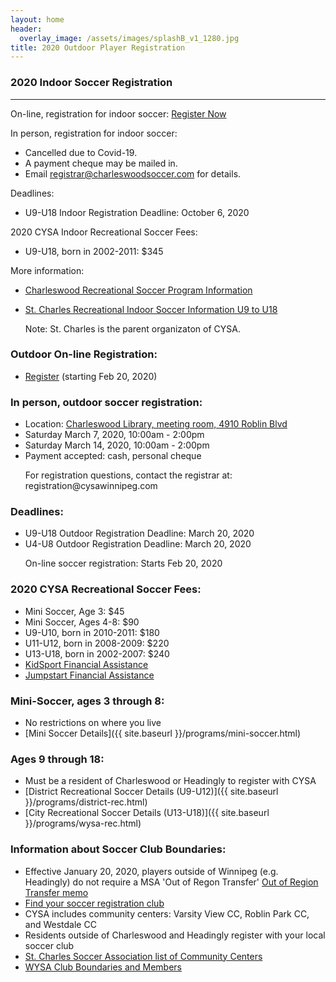 ```yaml
---
layout: home
header:
  overlay_image: /assets/images/splashB_v1_1280.jpg
title: 2020 Outdoor Player Registration
---
```

### 2020 Indoor Soccer Registration
---
On-line, registration for indoor soccer:  [Register Now](http://www.cysawinnipeg.com/members)  
  
In person, registration for indoor soccer:
+ Cancelled due to Covid-19.
+ A payment cheque may be mailed in.
+ Email <registrar@charleswoodsoccer.com> for details.

Deadlines:  
* U9-U18 Indoor Registration Deadline: October 6, 2020
  
2020 CYSA Indoor Recreational Soccer Fees:  
* U9-U18, born in 2002-2011: $345  

More information:  

*  [Charleswood Recreational Soccer Program Information](https://charleswoodsoccer.com/programs/indoor-rec.html)
*  [St. Charles Recreational Indoor Soccer Information U9 to U18](http://www.stcharles-soccer.com/index.php?src=gendocs&ref=Indoor%20Recreational%20information%20page&category=Main)

   Note: St. Charles is the parent organizaton of CYSA.
### Outdoor On-line Registration:
 * [Register](http://www.cysawinnipeg.com/members) (starting Feb 20, 2020)

### In person, outdoor soccer registration:
 * Location: [Charleswood Library, meeting room, 4910 Roblin Blvd](https://goo.gl/maps/zHSWqZLpVb1Z2jss6)
 * Saturday March 7, 2020, 10:00am - 2:00pm
 * Saturday March 14, 2020, 10:00am - 2:00pm
 * Payment accepted: cash, personal cheque

<ul><li style="list-style-type: none;">
For registration questions, contact the registrar at: registration@cysawinnipeg.com
</li></ul>

### Deadlines:
 * U9-U18 Outdoor Registration Deadline: March 20, 2020
 * U4-U8 Outdoor Registration Deadline: March 20, 2020

<ul><li style="list-style-type: none;">
On-line soccer registration:  Starts Feb 20, 2020
</li></ul>

### 2020 CYSA Recreational Soccer Fees:
* Mini Soccer, Age 3: $45
* Mini Soccer, Ages 4-8: $90
* U9-U10, born in 2010-2011: $180
* U11-U12, born in 2008-2009: $220
* U13-U18, born in 2002-2007: $240
* [KidSport Financial Assistance](http://www.kidsportcanada.ca/manitoba/apply-for-assistance)
* [Jumpstart Financial Assistance](https://jumpstart.canadiantire.ca/pages/apply-for-individual-child-grants)

### Mini-Soccer, ages 3 through 8:
* No restrictions on where you live
* [Mini Soccer Details]({{ site.baseurl }}/programs/mini-soccer.html)

### Ages 9 through 18:
 * Must be a resident of Charleswood or Headingly to register with CYSA
 * [District Recreational Soccer Details (U9-U12)]({{ site.baseurl }}/programs/district-rec.html)
 * [City Recreational Soccer Details (U13-U18)]({{ site.baseurl }}/programs/wysa-rec.html)

### Information about Soccer Club Boundaries:
* Effective January 20, 2020, players outside of Winnipeg (e.g. Headingly) do not require a MSA 'Out of Regon Transfer' [Out of Region Transfer memo](http://manitobasoccer.ca/page.php?page_id=115191)
* [Find your soccer registration club](http://wysa.gameonmanager.com/home_organization.php)
* CYSA includes community centers: Varsity View CC, Roblin Park CC, and Westdale CC
* Residents outside of Charleswood and Headingly register with your local soccer club
* [St. Charles Soccer Association list of Community Centers](http://www.stcharles-soccer.com/index.php?src=gendocs&ref=2018%20CC%20Website%20Information&category=Rec%20Outdoor)
* [WYSA Club Boundaries and Members](http://winnipegyouthsoccer.com/page.php?page_id=103662)

